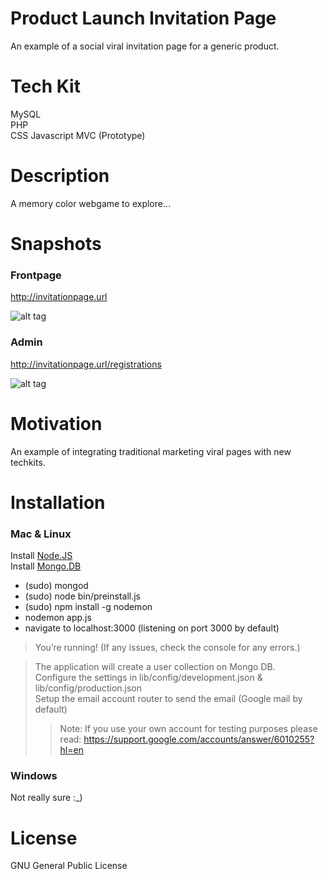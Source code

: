 # Product Launch Invitation Page
An example of a social viral invitation page for a generic product.

# Tech Kit
MySQL <br />
PHP<br />
CSS Javascript MVC (Prototype) <br />

# Description
A memory color webgame to explore...


# Snapshots

### Frontpage

http://invitationpage.url

![alt tag](https://raw.github.com/daniel-costa-hk/invitationpage/master/public/images/snapshots/invitepage_frontpage.png)


### Admin

http://invitationpage.url/registrations

![alt tag](https://raw.github.com/daniel-costa-hk/invitationpage/master/public/images/snapshots/invitepage_admin.png)


# Motivation
An example of integrating traditional marketing viral pages with new techkits.

# Installation

### Mac & Linux

Install [Node.JS](https://nodejs.org/) <br />
Install [Mongo.DB](https://www.mongodb.org/)
* (sudo) mongod 
* (sudo) node bin/preinstall.js
* (sudo) npm install -g nodemon
* nodemon app.js
* navigate to localhost:3000  (listening on port 3000 by default)

> You’re running! (If any issues, check the console for any errors.)

> The application will create a user collection on Mongo DB. <br />
> Configure the settings in lib/config/development.json & lib/config/production.json <br />
> Setup the email account router to send the email (Google mail by default) <br />
>> Note: If you use your own account for testing purposes please read:
>> https://support.google.com/accounts/answer/6010255?hl=en

### Windows
Not really sure :_)

# License

GNU General Public License


